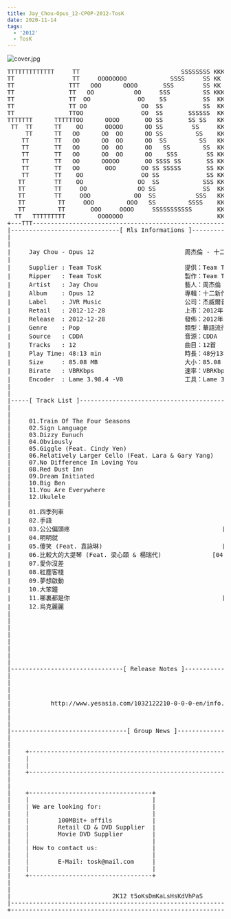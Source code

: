 ```yaml
---
title: Jay_Chou-Opus_12-CPOP-2012-TosK
date: 2020-11-14
tags: 
  - '2012'
  - TosK
---
```


![cover.jpg](https://goindex.65style.workers.dev/1:/Jay_Chou-Opus_12-CPOP-2012-TosK/00-jay_chou-opus_12-cpop-2012-cover-tosk.jpg)

<retrotxt v-slot>
<pre class="has-text-plain text-1x font-ibm_vga_8x16">TTTTTTTTTTTTT     TT                            SSSSSSSS KKKKKK    KKKK    KKKKKKK
TT                TT     OOOOOOOO            SSSS     SS KK        KKKK        KK
TT               TTT   OOO      OOOO       SSS        SS KK        KKK         KK
TT               TT   OO           OO     SSS         SS KKK       KKK        KK
TT               TT  OO             OO    SS          SS  KK       KK        KK
TT               TT OO               OO  SS           SS  KK                KK
TT               TTOO                OO  SS       SSSSSS  KK                KK
TTTTTTT      TTTTTTOO      OOOO       OO SS       SS SS   KK               KK
 TT  TT      TT    OO      OOOOO      OO SS        SS     KK              KK
     TT      TT   OO      OO  OO      OO SS         SS    KK              KK
    TT       TT   OO      OO  OO      OO  SS         SS   KK               KK
    TT       TT   OO      OO  OO      OO   SS         SS  KK                KK
    TT       TT   OO      OO  OO      OO    SSS        SS KK                 KK
    TT       TT   OO      OOOOO       OO SSSS SS       SS KK                  KK
    TT       TT   OO       OOO       OO SS SSSSS       SS KK                   KK
    TT       TT    OO                OO SS             SS KK       KK           KK
   TT        TT    OO               OO  SS            SSS KK      KKKK         KK
   TT        TT     OO              OO SS             SS  KK      KK KK       KK
   TT        TT     OOO            OO  SS           SSS   KK      KK  KK    KKK
   TT         TT     OOO         OOO   SS         SSSS    KK       KK  KK  KKK
   TT         TT       OOO     OOOO     SSSSSSSSSSS       KK KKKKKKKK  KK KKK
  TT   TTTTTTTTT         OOOOOOO                          KKKK          KKKK
+---TTT-----------------------------------------------------------------KKK----+
|------------------------------[ Rls Informations ]----------------------------|
|                                                                              |
|                                                                              |
|     Jay Chou - Opus 12                         周杰倫 - 十二新作             |
|                                                                              |
|     Supplier : Team TosK                       提供：Team TosK               |
|     Ripper   : Team TosK                       製作：Team TosK               |
|     Artist   : Jay Chou                        藝人：周杰倫                  |
|     Album    : Opus 12                         專輯：十二新作                |
|     Label    : JVR Music                       公司：杰威爾音樂              |
|     Retail   : 2012-12-28                      上市：2012年12月28日          |
|     Release  : 2012-12-28                      發佈：2012年12月28日          |
|     Genre    : Pop                             類型：華語流行                |
|     Source   : CDDA                            音源：CDDA                    |
|     Tracks   : 12                              曲目：12首                    |
|     Play Time: 48:13 min                       時長：48分13秒                |
|     Size     : 85.08 MB                        大小：85.08 MB                |
|     Birate   : VBRKbps                         速率：VBRKbps                 |
|     Encoder  : Lame 3.98.4 -V0                 工具：Lame 3.98.4 -V0         |
|                                                                              |
|                                                                              |
|-----[ Track List ]-----------------------------------------------------------|
|                                                                              |
|                                                                              |
|     01.Train Of The Four Seasons                           [02:40]           |
|     02.Sign Language                                       [04:49]           |
|     03.Dizzy Eunuch                                        [03:03]           |
|     04.Obviously                                           [04:20]           |
|     05.Giggle (Feat. Cindy Yen)                            [04:50]           |
|     06.Relatively Larger Cello (Feat. Lara &amp; Gary Yang)    [04:13]           |
|     07.No Difference In Loving You                         [04:41]           |
|     08.Red Dust Inn                                        [04:34]           |
|     09.Dream Initiated                                     [03:26]           |
|     10.Big Ben                                             [04:03]           |
|     11.You Are Everywhere                                  [04:39]           |
|     12.Ukulele                                             [02:55]           |
|                                                            -------           |
|     01.四季列車                                            [02:40]           |
|     02.手語                                                [04:49]           |
|     03.公公偏頭疼                                          [03:03]           |
|     04.明明就                                              [04:20]           |
|     05.傻笑 (Feat. 袁詠琳)                                 [04:50]           |
|     06.比較大的大提琴 (Feat. 梁心頤 &amp; 楊瑞代)              [04:13]           |
|     07.愛你沒差                                            [04:41]           |
|     08.紅塵客棧                                            [04:34]           |
|     09.夢想啟動                                            [03:26]           |
|     10.大笨鐘                                              [04:03]           |
|     11.哪裏都是你                                          [04:39]           |
|     12.烏克麗麗                                            [02:55]           |
|                                                            -------           |
|                                                             48:13 min        |
|                                                             85.08 MB         |
|                                                                              |
|                                                                              |
|                                                                              |
|                                                                              |
|                                                                              |
|-------------------------------[ Release Notes ]------------------------------|
|                                                                              |
|                                                                              |
|                                                                              |
|                                                                              |
|           http://www.yesasia.com/1032122210-0-0-0-en/info.html               |
|                                                                              |
|                                                                              |
|                                                                              |
|--------------------------------[ Group News ]--------------------------------|
|                                                                              |
|                                                                              |
|    +--------------------------------------------------------------------+    |
|    |                                                                    |    |
|    |                                                                    |    |
|    +--------------------------------------------------------------------+    |
|                                                                              |
|                                                                              |
|    +----------------------------------+                                      |
|    |                                  |                                      |
|    | We are looking for:              |                                      |
|    |                                  |                                      |
|    |        100MBit+ affils           |                                      |
|    |        Retail CD &amp; DVD Supplier  |                                      |
|    |        Movie DVD Supplier        |                                      |
|    |                                  |                                      |
|    | How to contact us:               |                                      |
|    |                                  |                                      |
|    |        E-Mail: tosk@mail.com     |                                      |
|    |                                  |                    RlS No. 1443      |
|    +----------------------------------+                                      |
|                                                                              |
|                                                                              |
|                            2K12 t5oKsDmKaLsHsKdVhPaS                         |
|------------------------------------------------------------------------------|
+------------------------------------------------------------------------------+
<span class="dos-cursor">_</span></pre>
</retrotxt>

<a-player 
    :options="{
        audio: [
          {
            name: '大笨鐘',
            artist: '周杰倫',
            url: 'https://goindex.65style.workers.dev/1:/Jay_Chou-Opus_12-CPOP-2012-TosK/10-jay_chou-big_ben-tosk.mp3',
            cover: 'https://goindex.65style.workers.dev/1:/Jay_Chou-Opus_12-CPOP-2012-TosK/00-jay_chou-opus_12-cpop-2012-cover-tosk.jpg',
            theme: '#ebd0c2'
          },
        ]
    }"
/>

<download url="https://mirrorace.org/m/100ix"/>

